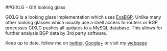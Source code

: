 ##GIXLG - GIX looking glass

GIXLG is a looking glass implementation which uses [ExaBGP](https://github.com/Exa-Networks/exabgp).
Unlike many other looking glasses which usually use a shell access to routers or BGP processes GIXLG pushes all updates to a MySQL database. This allows for further analysis BGP data by 3rd party software.

Keep up to date, follow me on [twitter](https://twitter.com/gixtools), [Google+](https://plus.google.com/+GixtoolsNet) or visit my [webpage](https://gixtools.net)

